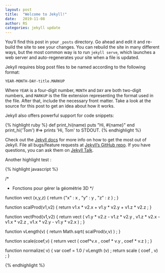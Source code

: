 ```yaml
---
layout: post
title:  "Welcome to Jekyll!"
date:   2019-11-08
author: RS
categories: jekyll update
---
```

You’ll find this post in your `_posts` directory. Go ahead and edit it and re-build the site to see your changes. You can rebuild the site in many different ways, but the most common way is to run `jekyll serve`, which launches a web server and auto-regenerates your site when a file is updated.

Jekyll requires blog post files to be named according to the following format:

`YEAR-MONTH-DAY-title.MARKUP`

Where `YEAR` is a four-digit number, `MONTH` and `DAY` are both two-digit numbers, and `MARKUP` is the file extension representing the format used in the file. After that, include the necessary front matter. Take a look at the source for this post to get an idea about how it works.

Jekyll also offers powerful support for code snippets:

{% highlight ruby %}
def print_hi(name)
  puts "Hi, #{name}"
end
print_hi('Tom')
#=> prints 'Hi, Tom' to STDOUT.
{% endhighlight %}

Check out the [Jekyll docs][jekyll-docs] for more info on how to get the most out of Jekyll. File all bugs/feature requests at [Jekyll’s GitHub repo][jekyll-gh]. If you have questions, you can ask them on [Jekyll Talk][jekyll-talk].


Another highlight test : 

{% highlight javascript %}

/*
 * Fonctions pour gérer la géométrie 3D
 */

function vect (x,y,z) {
    return {"x" : x , "y" : y , "z" : z } ;
}

function scalProd(v1,v2) {
    return v1.x * v2.x + v1.y * v2.y + v1.z * v2.z ;
}

function vectProd(v1,v2) {
    return vect ( v1.y * v2.z - v1.z * v2.y , v1.z * v2.x - v1.x * v2.z , v1.x * v2.y - v1.y * v2.x ) ;
}

function vLength(v) {
    return Math.sqrt( scalProd(v,v) ) ;
}

function scale(coef,v) {
    return vect ( coef*v.x , coef * v.y , coef * v.z ) ;
}

function normalize( v) {
    var coef = 1.0 / vLength (v) ;
    return scale ( coef , v) ;
}

{% endhighlight %}

[jekyll-docs]: https://jekyllrb.com/docs/home
[jekyll-gh]:   https://github.com/jekyll/jekyll
[jekyll-talk]: https://talk.jekyllrb.com/
